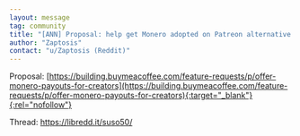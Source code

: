```yaml
---
layout: message
tag: community
title: "[ANN] Proposal: help get Monero adopted on Patreon alternative 'Buy Me a Coffee' by leaving a comment explaining the pros behind XMR"
author: "Zaptosis"	
contact: "u/Zaptosis (Reddit)"
---
```


Proposal: [https://building.buymeacoffee.com/feature-requests/p/offer-monero-payouts-for-creators](https://building.buymeacoffee.com/feature-requests/p/offer-monero-payouts-for-creators){:target="_blank"}{:rel="nofollow"}

Thread: https://libredd.it/suso50/
